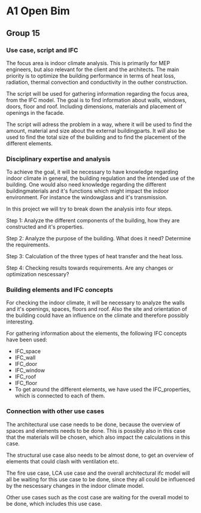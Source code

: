 # A1 Open Bim
## Group 15

### Use case, script and IFC
The focus area is indoor climate analysis. This is primarily for MEP engineers, but also relevant for the client and the architects.
The main priority is to optimize the building performance in terms of heat loss, radiation, thermal convection and conductivity in the outher construction. 

The script will be used for gathering information regarding the focus area, from the IFC model. The goal is to find information about walls, windows, doors, floor and roof. Including dimensions, materials and placement of openings in the facade. 

The script will adress the problem in a way, where it will be used to find the amount, material and size about the external buildingparts. It will also be used to find the total size of the building and to find the placement of the different elements.

### Disciplinary expertise and analysis 

To achieve the goal, it will be necessary to have knowledge regarding indoor climate in general, the building regulation and the intended use of the building. One would also need knowledge regarding the different buildingmaterials and it's functions which might impact the indoor environment. For instance the windowglass and it's transmission.

In this project we will try to break down the analysis into four steps. 

Step 1:
Analyze the different components of the building, how they are constructed and it's properties.

Step 2:
Analyze the purpose of the building. What does it need?
Determine the requirements. 

Step 3:
Calculation of the three types of heat transfer and the heat loss.

Step 4:
Checking results towards requirements. Are any changes or optimization nescessary?

### Building elements and IFC concepts

For checking the indoor climate, it will be necessary to analyze the walls and it's openings, spaces, floors and roof. Also the site and orientation of the building could have an influence on the climate and therefore possibly interesting. 

For gathering information about the elements, the following IFC concepts have been used:

- IFC_space
- IFC_wall
- IFC_door
- IFC_window
- IFC_roof
- IFC_floor
- To get around the different elements, we have used the IFC_properties, which is connected to each of them.

### Connection with other use cases

The architectural use case needs to be done, because the overview of spaces and elements needs to be done. This is possibly also in this case that the materials will be chosen, which also impact the calculations in this case. 

The structural use case also needs to be almost done, to get an overview of elements that could clash with ventilation etc. 

The fire use case, LCA use case and the overall architectural ifc model will all be waiting for this use case to be done, since they all could be influenced by the nescessary changes in the indoor climate model. 

Other use cases such as the cost case are waiting for the overall model to be done, which includes this use case. 


